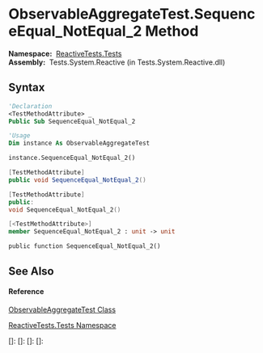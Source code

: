 # ObservableAggregateTest.SequenceEqual\_NotEqual\_2 Method

**Namespace:**  [ReactiveTests.Tests](ReactiveTests.Tests\ReactiveTests.Tests.md)  
**Assembly:**  Tests.System.Reactive (in Tests.System.Reactive.dll)

## Syntax

```vb
'Declaration
<TestMethodAttribute> _
Public Sub SequenceEqual_NotEqual_2
```

```vb
'Usage
Dim instance As ObservableAggregateTest

instance.SequenceEqual_NotEqual_2()
```

```csharp
[TestMethodAttribute]
public void SequenceEqual_NotEqual_2()
```

```c++
[TestMethodAttribute]
public:
void SequenceEqual_NotEqual_2()
```

```fsharp
[<TestMethodAttribute>]
member SequenceEqual_NotEqual_2 : unit -> unit 
```

```jscript
public function SequenceEqual_NotEqual_2()
```

## See Also

#### Reference

[ObservableAggregateTest Class](ObservableAggregateTest\ObservableAggregateTest.md)

[ReactiveTests.Tests Namespace](ReactiveTests.Tests\ReactiveTests.Tests.md)

[]: 
[]: 
[]: 
[]: 